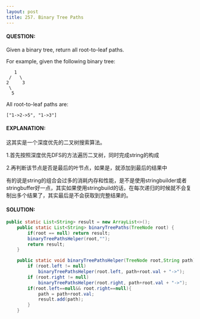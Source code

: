 ```yaml
---
layout: post
title: 257. Binary Tree Paths
---
```


#### QUESTION:

Given a binary tree, return all root-to-leaf paths.

For example, given the following binary tree:

```
   1
 /   \
2     3
 \
  5

```

All root-to-leaf paths are:

```
["1->2->5", "1->3"]
```

#### EXPLANATION:

这其实是一个深度优先的二叉树搜索算法。

1.首先按照深度优先DFS的方法遍历二叉树，同时完成string的构成

2.再判断该节点是否是最后的叶节点，如果是，就添加到最后的结果中



有的说是string的组合会过多的消耗内存和性能，是不是使用stringbuilder或者stringbuffer好一点，其实如果使用stringbuild的话，在每次递归的时候就不会复制出多个结果了，其实最后是不会获取到完整结果的。

#### SOLUTION:

```java
public static List<String> result = new ArrayList<>();
    public static List<String> binaryTreePaths(TreeNode root) {
        if(root == null) return result;
        binaryTreePathsHelper(root,"");
        return result;
    }

    public static void binaryTreePathsHelper(TreeNode root,String path){
        if (root.left != null)
            binaryTreePathsHelper(root.left, path+root.val + "->");
        if (root.right != null)
            binaryTreePathsHelper(root.right, path+root.val + "->");
        if(root.left==null&& root.right==null){
            path = path+root.val;
            result.add(path);
        }
    }

```

